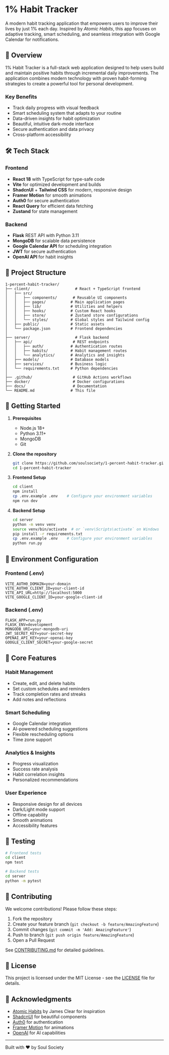 # 1% Habit Tracker

A modern habit tracking application that empowers users to improve their lives by just 1% each day. Inspired by *Atomic Habits*, this app focuses on adaptive tracking, smart scheduling, and seamless integration with Google Calendar for notifications.

## 🌟 Overview

1% Habit Tracker is a full-stack web application designed to help users build and maintain positive habits through incremental daily improvements. The application combines modern technology with proven habit-forming strategies to create a powerful tool for personal development.

### Key Benefits
- Track daily progress with visual feedback
- Smart scheduling system that adapts to your routine
- Data-driven insights for habit optimization
- Beautiful, intuitive dark-mode interface
- Secure authentication and data privacy
- Cross-platform accessibility

## 🛠 Tech Stack

### Frontend
- **React 18** with TypeScript for type-safe code
- **Vite** for optimized development and builds
- **ShadcnUI** + **Tailwind CSS** for modern, responsive design
- **Framer Motion** for smooth animations
- **Auth0** for secure authentication
- **React Query** for efficient data fetching
- **Zustand** for state management

### Backend
- **Flask** REST API with Python 3.11
- **MongoDB** for scalable data persistence
- **Google Calendar API** for scheduling integration
- **JWT** for secure authentication
- **OpenAI API** for habit insights

## 📂 Project Structure

```
1-percent-habit-tracker/
├── client/                    # React + TypeScript frontend
│   ├── src/                  
│   │   ├── components/       # Reusable UI components
│   │   ├── pages/           # Main application pages
│   │   ├── lib/             # Utilities and helpers
│   │   ├── hooks/           # Custom React hooks
│   │   ├── store/           # Zustand store configurations
│   │   └── styles/          # Global styles and Tailwind config
│   ├── public/              # Static assets
│   └── package.json         # Frontend dependencies
│
├── server/                    # Flask backend
│   ├── api/                  # REST endpoints
│   │   ├── auth/            # Authentication routes
│   │   ├── habits/          # Habit management routes
│   │   └── analytics/       # Analytics and insights
│   ├── models/              # Database models
│   ├── services/            # Business logic
│   └── requirements.txt     # Python dependencies
│
├── .github/                  # GitHub Actions workflows
├── docker/                   # Docker configurations
├── docs/                     # Documentation
└── README.md                # This file
```

## 🚀 Getting Started

1. **Prerequisites**
   - Node.js 18+
   - Python 3.11+
   - MongoDB
   - Git

2. **Clone the repository**
   ```bash
   git clone https://github.com/soulsociety/1-percent-habit-tracker.git
   cd 1-percent-habit-tracker
   ```

3. **Frontend Setup**
   ```bash
   cd client
   npm install
   cp .env.example .env    # Configure your environment variables
   npm run dev
   ```

4. **Backend Setup**
   ```bash
   cd server
   python -m venv venv
   source venv/bin/activate  # or `venv\Scripts\activate` on Windows
   pip install -r requirements.txt
   cp .env.example .env    # Configure your environment variables
   python run.py
   ```

## 🔑 Environment Configuration

### Frontend (.env)
```env
VITE_AUTH0_DOMAIN=your-domain
VITE_AUTH0_CLIENT_ID=your-client-id
VITE_API_URL=http://localhost:5000
VITE_GOOGLE_CLIENT_ID=your-google-client-id
```

### Backend (.env)
```env
FLASK_APP=run.py
FLASK_ENV=development
MONGODB_URI=your-mongodb-uri
JWT_SECRET_KEY=your-secret-key
OPENAI_API_KEY=your-openai-key
GOOGLE_CLIENT_SECRET=your-google-secret
```

## 📱 Core Features

### Habit Management
- Create, edit, and delete habits
- Set custom schedules and reminders
- Track completion rates and streaks
- Add notes and reflections

### Smart Scheduling
- Google Calendar integration
- AI-powered scheduling suggestions
- Flexible rescheduling options
- Time zone support

### Analytics & Insights
- Progress visualization
- Success rate analysis
- Habit correlation insights
- Personalized recommendations

### User Experience
- Responsive design for all devices
- Dark/Light mode support
- Offline capability
- Smooth animations
- Accessibility features

## 🧪 Testing

```bash
# Frontend tests
cd client
npm test

# Backend tests
cd server
python -m pytest
```

## 🤝 Contributing

We welcome contributions! Please follow these steps:

1. Fork the repository
2. Create your feature branch (`git checkout -b feature/AmazingFeature`)
3. Commit changes (`git commit -m 'Add: AmazingFeature'`)
4. Push to branch (`git push origin feature/AmazingFeature`)
5. Open a Pull Request

See [CONTRIBUTING.md](./CONTRIBUTING.md) for detailed guidelines.

## 📜 License

This project is licensed under the MIT License - see the [LICENSE](LICENSE) file for details.

## 🙏 Acknowledgments

- [Atomic Habits](https://jamesclear.com/atomic-habits) by James Clear for inspiration
- [ShadcnUI](https://ui.shadcn.com/) for beautiful components
- [Auth0](https://auth0.com/) for authentication
- [Framer Motion](https://www.framer.com/motion/) for animations
- [OpenAI](https://openai.com/) for AI capabilities


---

Built with ❤️ by Soul Society
